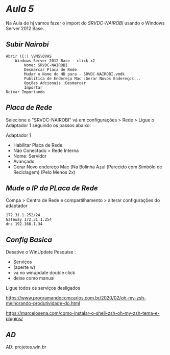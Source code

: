 # *Aula 5*
Na Aula de hj vamos fazer o import do *SRVDC-NAIROBI* usando o Windows Server 2012 Base.             
## *Subir Nairobi*
~~~
Abrir (C:) \VMS\OVAS
	Windows Server 2012 Base - click x2
		Nome: SRVDC-NAIROBI
		Desmarcar Placa de Rede 
		Mudar o Nome do HD para - SRVDC-NAIROBI.vmdk
		Publitica de Endereço Mac :Gerar Novos Endereços...
		Opções Adcionais :Desmarcar 
		Importar
Deixar Importando
~~~
## *Placa de Rede*
Selecione o "SRVDC-NAIROBI" vá em configurações > Rede > Ligue o Adaptador 1 seguindo os passos abaixo:

Adaptador 1

* Habilitar Placa de Rede
* Não Conectado > Rede Interna
* Nome: Servidor
* Avançado
* Gerar Novo endereço Mac (Na Bolinha Azul (Parecido com Simbólo de Reciclagem) (Pelo Menos 2x)

## *Mude o IP da PLaca de Rede*
Compa > Centra de Rede e compartilhamento > alterar configurações do adaptador
~~~ 
172.31.1.252/24 
Gateway 172.31.1.254
dns 192.168.1.34
~~~ 
## *Config Basica*
Desative o WinUpdate 
Pesquise :
* Serviços
* (aperte w)
* va no winupdate double click 
* deixe como manual

Ligue todos os serviços desligados



https://www.programandocomcarlos.com.br/2020/02/oh-my-zsh-melhorando-produtividade-do.html

https://marcelosena.com/como-instalar-o-shell-zsh-oh-my-zsh-tema-e-plugins/





## *AD*
AD: projetos.win.br
